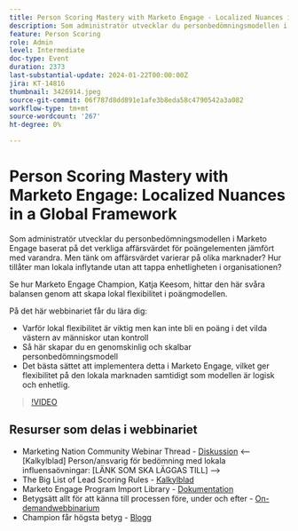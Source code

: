```yaml
---
title: Person Scoring Mastery with Marketo Engage - Localized Nuances in a Global Framework
description: Som administratör utvecklar du personbedömningsmodellen i Marketo Engage baserat på det verkliga affärsvärdet för poängelementen jämfört med varandra. Men tänk om affärsvärdet varierar på olika marknader? Hur tillåter man lokala inflytande utan att tappa enhetligheten i organisationen? Lär dig hur hittar balans genom att skapa lokal flexibilitet i poängmodellen.
feature: Person Scoring
role: Admin
level: Intermediate
doc-type: Event
duration: 2373
last-substantial-update: 2024-01-22T00:00:00Z
jira: KT-14816
thumbnail: 3426914.jpeg
source-git-commit: 06f787d8dd891e1afe3b8eda58c4790542a3a082
workflow-type: tm+mt
source-wordcount: '267'
ht-degree: 0%

---
```



# Person Scoring Mastery with Marketo Engage: Localized Nuances in a Global Framework

Som administratör utvecklar du personbedömningsmodellen i Marketo Engage baserat på det verkliga affärsvärdet för poängelementen jämfört med varandra. Men tänk om affärsvärdet varierar på olika marknader? Hur tillåter man lokala inflytande utan att tappa enhetligheten i organisationen?

Se hur Marketo Engage Champion, Katja Keesom, hittar den här svåra balansen genom att skapa lokal flexibilitet i poängmodellen.

På det här webbinariet får du lära dig:

* Varför lokal flexibilitet är viktig men kan inte bli en poäng i det vilda västern av människor utan kontroll
* Så här skapar du en genomskinlig och skalbar personbedömningsmodell
* Det bästa sättet att implementera detta i Marketo Engage, vilket ger flexibilitet på den lokala marknaden samtidigt som modellen är logisk och enhetlig.

>[!VIDEO](https://video.tv.adobe.com/v/3426914/?learn=on)

## Resurser som delas i webbinariet

* Marketing Nation Community Webinar Thread - [Diskussion](https://nation.marketo.com/t5/product-discussions/learn-from-your-peers-webinar-person-scoring-mastery-with/m-p/343084#M194864)
&lt;— [Kalkylblad] Person/ansvarig för bedömning med lokala influensaövningar: [LÄNK SOM SKA LÄGGAS TILL] —>
* The Big List of Lead Scoring Rules - [Kalkylblad](https://go.marketo.com/rs/561-HYG-937/images/Marketo-Lead-Scoring.pdf)
* Marketo Engage Program Import Library - [Dokumentation](https://experienceleague.adobe.com/docs/marketo/using/product-docs/core-marketo-concepts/programs/program-library/program-import-library-overview.html)
* Betygsätt allt för att känna till processen före, under och efter - [On-demandwebbinarium](https://business.adobe.com/summit/2020/all-about-the-before-during-and-after-of-lead-scoring.html)
* Champion får högsta betyg - [Blogg](https://nation.marketo.com/t5/product-blogs/marketo-success-series-lead-scoring/ba-p/309849)
